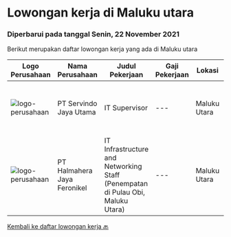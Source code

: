 
  # Lowongan kerja di Maluku utara

  ### Diperbarui pada tanggal Senin, 22 November 2021

  Berikut merupakan daftar lowongan kerja yang ada di Maluku utara

  |Logo Perusahaan | Nama Perusahaan | Judul Pekerjaan | Gaji Pekerjaan | Lokasi | Deskripsi | Tanggal diunggah | Pranala |
  | -------------- | --------------- | --------------- | --------- | --------- | -------------- | ------- | ----------- |
  |![logo-perusahaan](https://us.123rf.com/450wm/pavelstasevich/pavelstasevich1811/pavelstasevich181101027/112815900-stock-vector-no-image-available-icon-flat-vector.jpg?ver=6)|PT Servindo Jaya Utama|IT Supervisor|---|Maluku Utara|Responsibility :1)     Networking and Infrastructure:-         Capabilitiesa.      Network Administratorb.     Computer &amp; Information...|Senin, 08 November 2021|https://www.jobstreet.co.id/id/job/it-supervisor-3672605?token=0~5253eb3a-59cf-4058-bf20-9e3e89b5203f&sectionRank=1&jobId=jobstreet-id-job-3672605|
|![logo-perusahaan](https://image-service-cdn.seek.com.au/5582002035ae62ec1974f28a6c0ebc18f930b553/ee4dce1061f3f616224767ad58cb2fc751b8d2dc)|PT Halmahera Jaya Feronikel|IT Infrastructure and Networking Staff (Penempatan di Pulau Obi, Maluku Utara)|---|Maluku Utara|Job Description : Provide technical support to the development of the infrastructure systems and services Define, order, and monitor installation and...|Rabu, 03 November 2021|https://www.jobstreet.co.id/id/job/it-infrastructure-and-networking-staff-penempatan-di-pulau-obi-maluku-utara-3678209?token=0~5253eb3a-59cf-4058-bf20-9e3e89b5203f&sectionRank=2&jobId=jobstreet-id-job-3678209|


  [Kembali ke daftar lowongan kerja 🔙](../README.md#daftar-lowongan-kerja)
  